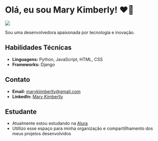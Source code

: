 
# Olá, eu sou Mary Kimberly! ❤️👋
![](https://i.pinimg.com/originals/54/bd/a3/54bda352b17744efa1f6898040455423.gif)

Sou uma desenvolvedora apaixonada por tecnologia e inovação.


## Habilidades Técnicas

- **Linguagens:** Python, JavaScript, HTML, CSS
- **Frameworks:** Django

## Contato

- **Email:** [marykiimberlly@gmail.com](mailto:marykiimberlly@gmail.com)
- **LinkedIn:** [Mary Kimberlly](https://www.linkedin.com/in/mary-kimberlly)

## Estudante
- Atualmente estou estudando na [Alura](https://www.alura.com.br) 
- Utillizo esse espaço para minha organização e compartillhamento dos meus projetos desenvolvidos


